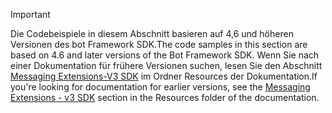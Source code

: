 > [!Important]
> <span data-ttu-id="f5483-101">Die Codebeispiele in diesem Abschnitt basieren auf 4,6 und höheren Versionen des bot Framework SDK.</span><span class="sxs-lookup"><span data-stu-id="f5483-101">The code samples in this section are based on 4.6 and later versions of the Bot Framework SDK.</span></span> <span data-ttu-id="f5483-102">Wenn Sie nach einer Dokumentation für frühere Versionen suchen, lesen Sie den Abschnitt [Messaging Extensions-V3 SDK](~/resources/messaging-extension-v3/messaging-extensions-overview.md) im Ordner Resources der Dokumentation.</span><span class="sxs-lookup"><span data-stu-id="f5483-102">If you're looking for documentation for earlier versions, see the [Messaging Extensions - v3 SDK](~/resources/messaging-extension-v3/messaging-extensions-overview.md) section in the Resources folder of the documentation.</span></span>
